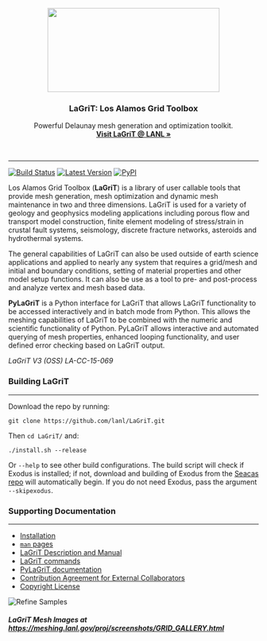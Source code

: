 <p align="center">
  <a href="http://lagrit.lanl.gov">
    <img src="documentation/lanl.png" width=346 height=169>
  </a>

  <h3 align="center">LaGriT: Los Alamos Grid Toolbox</h3>

  <p align="center">
    Powerful Delaunay mesh generation and optimization toolkit.
    <br>
    <a href="http://lagrit.lanl.gov"><strong>Visit LaGriT @ LANL &raquo;</strong></a>
  </p>
</p>

<br>

---

[![Build Status](https://travis-ci.org/lanl/LaGriT.svg?branch=master)](https://travis-ci.org/lanl/LaGriT) [![Latest Version](https://img.shields.io/github/release/lanl/lagrit.svg?style=flat-square)](https://github.com/lanl/lagrit/releases) [![PyPI](https://img.shields.io/pypi/l/Django.svg)](https://github.com/lanl/LaGriT/blob/doc-test/LICENSE)

Los Alamos Grid Toolbox (**LaGriT**) is a library of user callable tools that provide mesh generation, mesh optimization and dynamic mesh maintenance in two and three dimensions. LaGriT is used for a variety of geology and geophysics modeling applications including porous flow and transport model construction, finite element modeling of stress/strain in crustal fault systems, seismology, discrete fracture networks, asteroids and hydrothermal systems.

The general capabilities of LaGriT can also be used outside of earth science applications and applied to nearly any system that requires a grid/mesh and initial and boundary conditions, setting of material properties and other model setup functions. It can also be use as a tool to pre- and post-process and analyze vertex and mesh based data.

**PyLaGriT** is a Python interface for LaGriT that allows LaGriT functionality to be accessed interactively and in batch mode from Python.
This allows the meshing capabilities of LaGriT to be combined with the numeric and scientific functionality of Python.
PyLaGriT allows interactive and automated querying of mesh properties, enhanced looping functionality, and user defined error checking based on LaGriT output.

*LaGriT V3 (OSS) LA-CC-15-069*

### Building LaGriT ###
---

Download the repo by running:

    git clone https://github.com/lanl/LaGriT.git

Then `cd LaGriT/` and:

    ./install.sh --release
    
Or `--help` to see other build configurations. The build script will check if Exodus is installed; if not, download and building of Exodus from the [Seacas repo](https://github.com/gsjaardema/seacas) will automatically begin. If you do not need Exodus, pass the argument `--skipexodus`.

### Supporting Documentation ###
---
* [Installation](documentation/INSTALL.md)
* [`man` pages](https://lanl.github.io/LaGriT/)
* [LaGriT Description and Manual](http://lagrit.lanl.gov)
* [LaGriT commands](http://lagrit.lanl.gov/commands.shtml)
* [PyLaGriT documentation](https://lanl.github.io/LaGriT/pylagrit/original/index.html)
* [Contribution Agreement for External Collaborators](CONTRIBUTING.md)
* [Copyright License](LICENSE.md)

![Refine Samples](screenshots/refine_samples_TN1000.png)

##### LaGriT Mesh Images at https://meshing.lanl.gov/proj/screenshots/GRID_GALLERY.html
